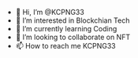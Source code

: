 - 👋 Hi, I’m @KCPNG33
- 👀 I’m interested in Blockchian Tech
- 🌱 I’m currently learning Coding
- 💞️ I’m looking to collaborate on NFT
- 📫 How to reach me KCPNG33

<!---
KCPNG33/KCPNG33 is a ✨ special ✨ repository because its `README.md` (this file) appears on your GitHub profile.
You can click the Preview link to take a look at your changes.
--->
